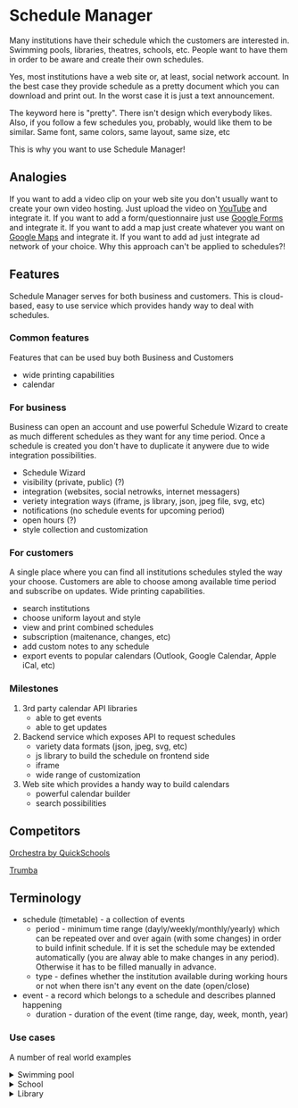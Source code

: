 # Schedule Manager

Many institutions have their schedule which the customers are interested in. Swimming pools, libraries, theatres, schools, etc. People want to have them in order to be aware and create their own schedules.

Yes, most institutions have a web site or, at least, social network account. In the best case they provide schedule as a pretty document which you can download and print out. In the worst case it is just a text announcement.

The keyword here is "pretty". There isn't design which everybody likes. Also, if you follow a few schedules you, probably, would like them to be similar. Same font, same colors, same layout, same size, etc

This is why you want to use Schedule Manager!

## Analogies

If you want to add a video clip on your web site you don't usually want to create your own video hosting. Just upload the video on [YouTube](youtube.com) and integrate it.
If you want to add a form/questionnaire just use [Google Forms](https://www.google.com/forms/about/) and integrate it.
If you want to add a map just create whatever you want on [Google Maps](maps.google.com) and integrate it.
If you want to add ad just integrate ad network of your choice.
Why this approach can't be applied to schedules?!

## Features
Schedule Manager serves for both business and customers. This is cloud-based, easy to use service which provides handy way to deal with schedules.

### Common features

Features that can be used buy both Business and Customers

* wide printing capabilities
* calendar

### For business
Business can open an account and use powerful Schedule Wizard to create as much different schedules as they want for any time period. Once a schedule is created you don't have to duplicate it anywere due to wide integration possibilities.

* Schedule Wizard
* visibility (private, public) (?)
* integration (websites, social netrowks, internet messagers)
* veriety integration ways (iframe, js library, json, jpeg file, svg, etc)
* notifications (no schedule events for upcoming period)
* open hours (?)
* style collection and customization

### For customers
A single place where you can find all institutions schedules styled the way your choose. Customers are able to choose among available time period and subscribe on updates. Wide printing capabilities.

* search institutions
* choose uniform layout and style
* view and print combined schedules
* subscription (maitenance, changes, etc)
* add custom notes to any schedule
* export events to popular calendars (Outlook, Google Calendar, Apple iCal, etc)

### Milestones

1. 3rd party calendar API libraries
    * able to get events
    * able to get updates
2. Backend service which exposes API to request schedules
    * variety data formats (json, jpeg, svg, etc)
    * js library to build the schedule on frontend side
    * iframe
    * wide range of customization
3. Web site which provides a handy way to build calendars
    * powerful calendar builder
    * search possibilities

## Competitors

[Orchestra by QuickSchools](https://orchestra.quickschools.com/)

[Trumba](https://www.trumba.com/connect/default.aspx)

## Terminology

* schedule (timetable) - a collection of events
    * period - minimum time range (dayly/weekly/monthly/yearly) which can be repeated over and over again (with some changes) in order to build infinit schedule. If it is set the schedule may be extended automatically (you are alway able to make changes in any period). Otherwise it has to be filled manually in advance.
    * type - defines whether the institution available during working hours or not when there isn't any event on the date (open/close)
* event - a record which belongs to a schedule and describes planned happening
    * duration - duration of the event (time range, day, week, month, year)

### Use cases

A number of real world examples

<details>
<summary>Swimming pool</summary>

The open hours: Tue - Sun, from 5:30 to 21:00. Monday closed.

The institution has many schedules:

#### the pool schedule
```
Sun: 12:00 - 17:45 Private Swim (2 or 3 lanes open)
Mon: 8:00 - 8:45 Deep water HIIT class
    9:00 - 9:45 Low Impact
    10:00 - 10:45 Arthritis Foundation
    16:45 - 19:00 The Entire Pool is Closed for Lessons and Swim Team. Sauna & Hot Tub are open
Tue: 8:15 - 8:45 HIIT Class
    9:00 - 9:45 Cardio & Toning
    10:00 - 10:45 SilverSplash
Wed: 9:00 - 9:45 Low Impact
    10:00 - 10:45 Arthritis Foundation
    16:00 - 17:00 Rec2Connect Swim Team (2 or 3 Lap Lanes Open)
    16:45 - 19:00 The Entire Pool is Closed for Lessons and Swim Team. Sauna & Hot Tub are open
    19:00 - 20:00 Rec2Connect Swim Team (2 or 3 Lap Lanes Open)
Thu: 8:00 - 8:45 Deep water HIIT class
    9:00 - 9:45 Cardio & Toning
    10:00 - 10:45 SilverSplash
    12:00 - 13:00 Rec2Connect Swim Team (1 Lap Lanes Open)
    18:00 - 19:00 Cardio & Toning
```

#### swim teacher Alisa

```
Mon: 8:00 - 9:00 ClassA
    12:00 - 12:00 ClassB
Thu: 8:00 - 9:00 ClassA
    12:00 - 12:00 ClassB
```

#### swim teacher Robert

```
Wed: 8:00 - 9:00 ClassA
    12:00 - 12:00 ClassB
Fri: 9:00 - 10:00 ClassA
    13:00 - 14:00 ClassB
```
</details>

<details>
<summary>School</summary>

Eva's PreK class schedule

```
Mon: 9:00 - 13:00
Thu: 9:00 - 13:00
Wed: 9:00 - 13:00
```

</details>


<details>
<summary>Library</summary>

events schedule
```
01/12/2023: Winter reading Game starts
01/12/2023: ReindeerRoundup starts
01/12/2023 15:30 - 16:30: Kids Cafe
01/12/2023 17:00: Artful Impact
02/12/2023 11:00 - 13:00: Gingerbread Houses
03/12/2023 13:00 - 16:45: Frosty's Fest Drop-in families
24/12/2023: Closed
25/12/2023: Closed
30/12/2023: Whale weeks! During library houses
31/12/2023: Closed
```
</details>